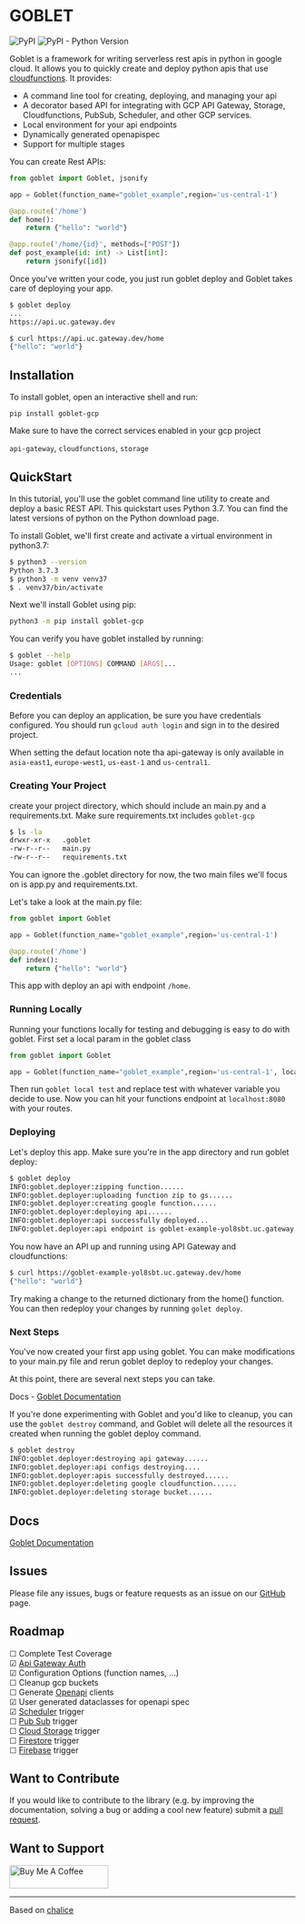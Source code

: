 # GOBLET

![PyPI](https://img.shields.io/pypi/v/goblet-gcp?color=blue&style=plastic)
![PyPI - Python Version](https://img.shields.io/pypi/pyversions/goblet-gcp?style=plastic)

Goblet is a framework for writing serverless rest apis in python in google cloud. It allows you to quickly create and deploy python apis that use [cloudfunctions](https://cloud.google.com/functions). It provides:

* A command line tool for creating, deploying, and managing your api
* A decorator based API for integrating with GCP API Gateway, Storage, Cloudfunctions, PubSub, Scheduler, and other GCP services.
* Local environment for your api endpoints
* Dynamically generated openapispec
* Support for multiple stages

You can create Rest APIs:

```python
from goblet import Goblet, jsonify

app = Goblet(function_name="goblet_example",region='us-central-1')

@app.route('/home')
def home():
    return {"hello": "world"}

@app.route('/home/{id}', methods=["POST"])
def post_example(id: int) -> List[int]:
    return jsonify([id])
```

Once you've written your code, you just run goblet deploy and Goblet takes care of deploying your app.

```sh
$ goblet deploy
...
https://api.uc.gateway.dev

$ curl https://api.uc.gateway.dev/home
{"hello": "world"}
```

## Installation

To install goblet, open an interactive shell and run:

```pip install goblet-gcp```

Make sure to have the correct services enabled in your gcp project

`api-gateway`, `cloudfunctions`, `storage`

## QuickStart

In this tutorial, you'll use the goblet command line utility to create and deploy a basic REST API. This quickstart uses Python 3.7. You can find the latest versions of python on the Python download page.

To install Goblet, we'll first create and activate a virtual environment in python3.7:

```sh
$ python3 --version
Python 3.7.3
$ python3 -m venv venv37
$ . venv37/bin/activate
```

Next we'll install Goblet using pip:

```sh
python3 -m pip install goblet-gcp
```

You can verify you have goblet installed by running:

```sh
$ goblet --help
Usage: goblet [OPTIONS] COMMAND [ARGS]...
...
```

### Credentials

Before you can deploy an application, be sure you have credentials configured. You should run `gcloud auth login` and sign in to the desired project.

When setting the defaut location note tha api-gateway is only available in `asia-east1`, `europe-west1`, `us-east-1` and `us-central1`.

### Creating Your Project

create your project directory, which should include an main.py and a requirements.txt. Make sure requirements.txt includes `goblet-gcp`

```sh
$ ls -la
drwxr-xr-x   .goblet
-rw-r--r--   main.py
-rw-r--r--   requirements.txt
```

You can ignore the .goblet directory for now, the two main files we'll focus on is app.py and requirements.txt.

Let's take a look at the main.py file:

```python
from goblet import Goblet

app = Goblet(function_name="goblet_example",region='us-central-1')

@app.route('/home')
def index():
    return {"hello": "world"}
```

This app with deploy an api with endpoint `/home`.

### Running Locally

Running your functions locally for testing and debugging is easy to do with goblet. First set a local param in the goblet class

```python
from goblet import Goblet

app = Goblet(function_name="goblet_example",region='us-central-1', local='test')

```

Then run `goblet local test` and replace test with whatever variable you decide to use.
Now you can hit your functions endpoint at `localhost:8080` with your routes.

### Deploying

Let's deploy this app. Make sure you're in the app directory and run goblet deploy:

```sh
$ goblet deploy
INFO:goblet.deployer:zipping function......
INFO:goblet.deployer:uploading function zip to gs......
INFO:goblet.deployer:creating google function......
INFO:goblet.deployer:deploying api......
INFO:goblet.deployer:api successfully deployed...
INFO:goblet.deployer:api endpoint is goblet-example-yol8sbt.uc.gateway.dev
```

You now have an API up and running using API Gateway and cloudfunctions:

```sh
$ curl https://goblet-example-yol8sbt.uc.gateway.dev/home
{"hello": "world"}
```

Try making a change to the returned dictionary from the home() function. You can then redeploy your changes by running `golet deploy`.

### Next Steps

You've now created your first app using goblet. You can make modifications to your main.py file and rerun goblet deploy to redeploy your changes.

At this point, there are several next steps you can take.

Docs - [Goblet Documentation](https://anovis.github.io/goblet/docs/build/html/index.html)

If you're done experimenting with Goblet and you'd like to cleanup, you can use the `goblet destroy` command, and Goblet will delete all the resources it created when running the goblet deploy command.

```sh
$ goblet destroy
INFO:goblet.deployer:destroying api gateway......
INFO:goblet.deployer:api configs destroying....
INFO:goblet.deployer:apis successfully destroyed......
INFO:goblet.deployer:deleting google cloudfunction......
INFO:goblet.deployer:deleting storage bucket......
```

## Docs

[Goblet Documentation](https://anovis.github.io/goblet/docs/build/html/index.html)

## Issues

Please file any issues, bugs or feature requests as an issue on our [GitHub](https://github.com/anovis/goblet/issues) page.

## Roadmap

 &#9744; Complete Test Coverage \
 &#9745; [Api Gateway Auth](https://cloud.google.com/api-gateway/docs/authenticate-service-account) \
 &#9745; Configuration Options (function names, ...)\
 &#9744; Cleanup gcp buckets\
 &#9744; Generate [Openapi](https://github.com/OpenAPITools/openapi-generator)  clients \
 &#9745; User generated dataclasses for openapi spec \
 &#9745; [Scheduler](https://cloud.google.com/scheduler) trigger \
 &#9744; [Pub Sub](https://cloud.google.com/pubsub/docs/overview) trigger \
 &#9744; [Cloud Storage](https://cloud.google.com/functions/docs/calling/storage) trigger \
 &#9744; [Firestore]( https://cloud.google.com/functions/docs/calling/cloud-firestore) trigger \
 &#9744; [Firebase](https://cloud.google.com/functions/docs/calling/realtime-database) trigger

## Want to Contribute

If you would like to contribute to the library (e.g. by improving the documentation, solving a bug or adding a cool new feature) submit a [pull request](https://github.com/anovis/goblet/pulls).

## Want to Support

<!-- markdownlint-disable MD033 -->
<a href="https://www.buymeacoffee.com/austennovis" target="_blank"><img src="https://cdn.buymeacoffee.com/buttons/default-blue.png" alt="Buy Me A Coffee" height="41" width="174"></a>
<!-- markdownlint-disable MD033 -->

___

Based on [chalice](https://github.com/aws/chalice)

